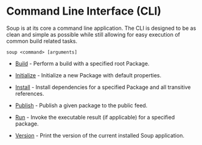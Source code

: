 # Command Line Interface (CLI)
Soup is at its core a command line application. The CLI is designed to be as clean and simple as possible while still allowing for easy execution of common build related tasks.

```
soup <command> [arguments]
```

* [Build](CLI/Build.md) - Perform a build with a specified root Package.

* [Initialize](CLI/Initialize.md) - Initialize a new Package with default properties.

* [Install](CLI/Install.md) - Install dependencies for a specified Package and all transitive references.

* [Publish](CLI/Publish.md) - Publish a given package to the public feed.

* [Run](CLI/Run.md) - Invoke the executable result (if applicable) for a specified package.

* [Version](CLI/Version.md) - Print the version of the current installed Soup application.
